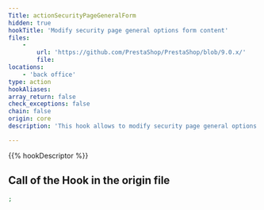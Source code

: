 ```yaml
---
Title: actionSecurityPageGeneralForm
hidden: true
hookTitle: 'Modify security page general options form content'
files:
    -
        url: 'https://github.com/PrestaShop/PrestaShop/blob/9.0.x/'
        file: 
locations:
    - 'back office'
type: action
hookAliases: 
array_return: false
check_exceptions: false
chain: false
origin: core
description: 'This hook allows to modify security page general options form FormBuilder'

---
```


{{% hookDescriptor %}}

## Call of the Hook in the origin file

```php
;
```

